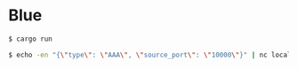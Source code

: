 # Blue

```sh 
$ cargo run
```

```sh 
$ echo -en "{\"type\": \"AAA\", \"source_port\": \"10000\"}" | nc localhost 7878
```